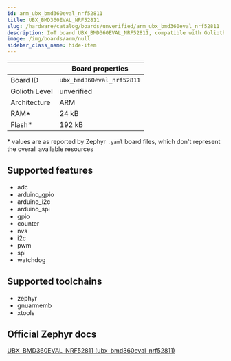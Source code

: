 ```yaml
---
id: arm_ubx_bmd360eval_nrf52811
title: UBX_BMD360EVAL_NRF52811
slug: /hardware/catalog/boards/unverified/arm_ubx_bmd360eval_nrf52811
description: IoT board UBX_BMD360EVAL_NRF52811, compatible with Golioth at unverified level.
image: /img/boards/arm/null
sidebar_class_name: hide-item
---
```


[//]: # (This is an auto-generated file, do not edit! Changes to it will be lost upon re-generation)



|                | Board properties     |
| -------------  | -------------------- |
| Board ID       | `ubx_bmd360eval_nrf52811` |
| Golioth Level  | unverified       |
| Architecture   | ARM |
| RAM*           | 24 kB |
| Flash*         | 192 kB |

\* values are as reported by Zephyr `.yaml` board files, which don't represent the overall available resources



## Supported features

* adc
* arduino_gpio
* arduino_i2c
* arduino_spi
* gpio
* counter
* nvs
* i2c
* pwm
* spi
* watchdog

## Supported toolchains

* zephyr
* gnuarmemb
* xtools

## Official Zephyr docs

[UBX_BMD360EVAL_NRF52811 (ubx_bmd360eval_nrf52811)](https://docs.zephyrproject.org/latest/boards/arm/ubx_bmd360eval_nrf52811/doc/index.html)
